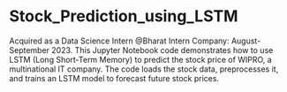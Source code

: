 # Stock_Prediction_using_LSTM
Acquired as a Data Science Intern @Bharat Intern Company: August-September 2023. This Jupyter Notebook code demonstrates how to use LSTM (Long Short-Term Memory) to predict the stock price of WIPRO, a multinational IT company. The code loads the stock data, preprocesses it, and trains an LSTM model to forecast future stock prices.
